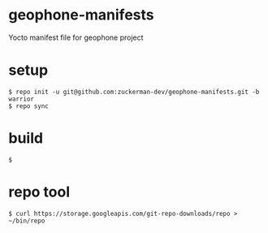 # geophone-manifests

Yocto manifest file for geophone project

# setup

    $ repo init -u git@github.com:zuckerman-dev/geophone-manifests.git -b warrior
    $ repo sync

# build

    $ 

# repo tool

    $ curl https://storage.googleapis.com/git-repo-downloads/repo > ~/bin/repo